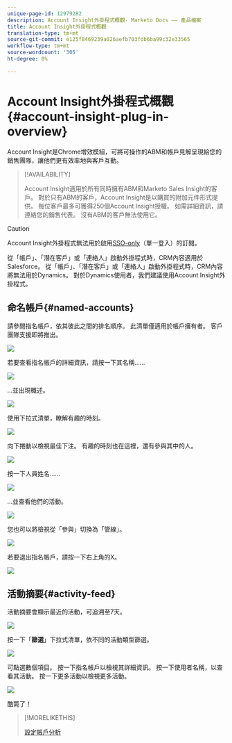 ```yaml
---
unique-page-id: 12979282
description: Account Insight外掛程式概觀- Marketo Docs —— 產品檔案
title: Account Insight外掛程式概觀
translation-type: tm+mt
source-git-commit: e125f8469239a026aefb703fdb6ba99c32e33565
workflow-type: tm+mt
source-wordcount: '305'
ht-degree: 0%

---
```



# Account Insight外掛程式概觀{#account-insight-plug-in-overview}

Account Insight是Chrome增效模組，可將可操作的ABM和帳戶見解呈現給您的銷售團隊，讓他們更有效率地與客戶互動。

>[!AVAILABILITY]
>
>Account Insight適用於所有同時擁有ABM和Marketo Sales Insight的客戶。 對於只有ABM的客戶，Account Insight是以購買的附加元件形式提供。 每位客戶最多可獲得250個Account Insight授權。 如需詳細資訊，請連絡您的銷售代表。 沒有ABM的客戶無法使用它。

>[!CAUTION]
>
>Account Insight外掛程式無法用於啟用[SSO-only](/help/marketo/product-docs/administration/additional-integrations/restrict-user-login-to-sso-only.md)（單一登入）的訂閱。
>
>從「帳戶」、「潛在客戶」或「連絡人」啟動外掛程式時，CRM內容適用於Salesforce。 從「帳戶」、「潛在客戶」或「連絡人」啟動外掛程式時，CRM內容將無法用於Dynamics。 對於Dynamics使用者，我們建議使用Account Insight外掛程式。

## 命名帳戶{#named-accounts}

請參閱指名帳戶，依其彼此之間的排名順序。 此清單僅適用於帳戶擁有者。 客戶團隊支援即將推出。

![](assets/na1.png)

若要查看指名帳戶的詳細資訊，請按一下其名稱……

![](assets/na3.png)

...並出現概述。

![](assets/na4.png)

使用下拉式清單，瞭解有趣的時刻。

![](assets/na5.png)

向下捲動以檢視最佳下注。 有趣的時刻也在這裡，還有參與其中的人。

![](assets/na6.png)

按一下人員姓名……

![](assets/na7.png)

...並查看他們的活動。

![](assets/na8.png)

您也可以將檢視從「參與」切換為「管線」。

![](assets/na9.png)

若要退出指名帳戶，請按一下右上角的X。

![](assets/na10.png)

## 活動摘要{#activity-feed}

活動摘要會顯示最近的活動，可追溯至7天。

![](assets/af1.png)

按一下「**篩選**」下拉式清單，依不同的活動類型篩選。

![](assets/af2.png)

可點選數個項目。 按一下指名帳戶以檢視其詳細資訊。 按一下使用者名稱，以查看其活動。 按一下更多活動以檢視更多活動。

![](assets/af3.png)

酷斃了！

>[!MORELIKETHIS]
>
>[設定帳戶分析](/help/marketo/product-docs/account-based-marketing/setup-abm/set-up-account-insight.md)
